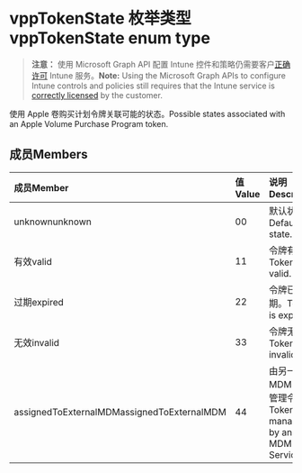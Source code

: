 # <a name="vpptokenstate-enum-type"></a><span data-ttu-id="7c0ac-101">vppTokenState 枚举类型</span><span class="sxs-lookup"><span data-stu-id="7c0ac-101">vppTokenState enum type</span></span>

> <span data-ttu-id="7c0ac-102">**注意：** 使用 Microsoft Graph API 配置 Intune 控件和策略仍需要客户[正确许可](https://go.microsoft.com/fwlink/?linkid=839381) Intune 服务。</span><span class="sxs-lookup"><span data-stu-id="7c0ac-102">**Note:** Using the Microsoft Graph APIs to configure Intune controls and policies still requires that the Intune service is [correctly licensed](https://go.microsoft.com/fwlink/?linkid=839381) by the customer.</span></span>

<span data-ttu-id="7c0ac-103">使用 Apple 卷购买计划令牌关联可能的状态。</span><span class="sxs-lookup"><span data-stu-id="7c0ac-103">Possible states associated with an Apple Volume Purchase Program token.</span></span>
## <a name="members"></a><span data-ttu-id="7c0ac-104">成员</span><span class="sxs-lookup"><span data-stu-id="7c0ac-104">Members</span></span>
|<span data-ttu-id="7c0ac-105">成员</span><span class="sxs-lookup"><span data-stu-id="7c0ac-105">Member</span></span>|<span data-ttu-id="7c0ac-106">值</span><span class="sxs-lookup"><span data-stu-id="7c0ac-106">Value</span></span>|<span data-ttu-id="7c0ac-107">说明</span><span class="sxs-lookup"><span data-stu-id="7c0ac-107">Description</span></span>|
|:---|:---|:---|
|<span data-ttu-id="7c0ac-108">unknown</span><span class="sxs-lookup"><span data-stu-id="7c0ac-108">unknown</span></span>|<span data-ttu-id="7c0ac-109">0</span><span class="sxs-lookup"><span data-stu-id="7c0ac-109">0</span></span>|<span data-ttu-id="7c0ac-110">默认状态。</span><span class="sxs-lookup"><span data-stu-id="7c0ac-110">Default state.</span></span>|
|<span data-ttu-id="7c0ac-111">有效</span><span class="sxs-lookup"><span data-stu-id="7c0ac-111">valid</span></span>|<span data-ttu-id="7c0ac-112">1</span><span class="sxs-lookup"><span data-stu-id="7c0ac-112">1</span></span>|<span data-ttu-id="7c0ac-113">令牌有效。</span><span class="sxs-lookup"><span data-stu-id="7c0ac-113">Token is valid.</span></span>|
|<span data-ttu-id="7c0ac-114">过期</span><span class="sxs-lookup"><span data-stu-id="7c0ac-114">expired</span></span>|<span data-ttu-id="7c0ac-115">2</span><span class="sxs-lookup"><span data-stu-id="7c0ac-115">2</span></span>|<span data-ttu-id="7c0ac-116">令牌已过期。</span><span class="sxs-lookup"><span data-stu-id="7c0ac-116">Token is expired.</span></span>|
|<span data-ttu-id="7c0ac-117">无效</span><span class="sxs-lookup"><span data-stu-id="7c0ac-117">invalid</span></span>|<span data-ttu-id="7c0ac-118">3</span><span class="sxs-lookup"><span data-stu-id="7c0ac-118">3</span></span>|<span data-ttu-id="7c0ac-119">令牌无效。</span><span class="sxs-lookup"><span data-stu-id="7c0ac-119">Token is invalid.</span></span>|
|<span data-ttu-id="7c0ac-120">assignedToExternalMDM</span><span class="sxs-lookup"><span data-stu-id="7c0ac-120">assignedToExternalMDM</span></span>|<span data-ttu-id="7c0ac-121">4</span><span class="sxs-lookup"><span data-stu-id="7c0ac-121">4</span></span>|<span data-ttu-id="7c0ac-122">由另一个 MDM 服务管理令牌。</span><span class="sxs-lookup"><span data-stu-id="7c0ac-122">Token is managed by another MDM Service.</span></span>|



